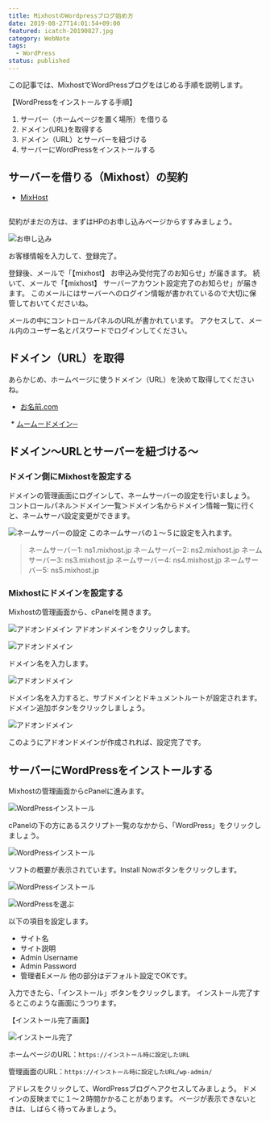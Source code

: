 ```yaml
---
title: MixhostのWordpressブログ始め方
date: 2019-08-27T14:01:54+09:00
featured: icatch-20190827.jpg
category: WebNote
tags:
  - WordPress
status: published
---
```


この記事では、MixhostでWordPressブログをはじめる手順を説明します。

【WordPressをインストールする手順】

1. サーバー（ホームページを置く場所）を借りる
2. ドメイン(URL)を取得する
3. ドメイン（URL）とサーバーを紐づける
4. サーバーにWordPressをインストールする

## サーバーを借りる（Mixhost）の契約

* <a href="https://px.a8.net/svt/ejp?a8mat=2ZLES6+5IUSTU+3JTE+61C2Q" rel="nofollow">MixHost</a>
<img border="0" width="1" height="1" src="https://www16.a8.net/0.gif?a8mat=2ZLES6+5IUSTU+3JTE+61C2Q" alt="">

契約がまだの方は、まずはHPのお申し込みページからすすみましょう。

![お申し込み](20190827_ss-03.jpg)

お客様情報を入力して、登録完了。

登録後、メールで「【mixhost】 お申込み受付完了のお知らせ」が届きます。
続いて、メールで「【mixhost】 サーバーアカウント設定完了のお知らせ」が届きます。 このメールにはサーバーへのログイン情報が書かれているので大切に保管しておいてくださいね。

メールの中にコントロールパネルのURLが書かれています。
アクセスして、メール内のユーザー名とパスワードでログインしてください。

## ドメイン（URL）を取得

あらかじめ、ホームページに使うドメイン（URL）を決めて取得してくださいね。

* <a href="https://px.a8.net/svt/ejp?a8mat=2ZCY80+D1R12Q+50+2HFY7M" rel="nofollow">お名前.com</a>
<img border="0" width="1" height="1" src="https://www14.a8.net/0.gif?a8mat=2ZCY80+D1R12Q+50+2HFY7M" alt="">
* <a href="https://px.a8.net/svt/ejp?a8mat=2ZTSGZ+DJM182+348+1BQJAA" rel="nofollow">ムームードメイン─</a><img border="0" width="1" height="1" src="https://www11.a8.net/0.gif?a8mat=2ZTSGZ+DJM182+348+1BQJAA" alt="">

## ドメイン〜URLとサーバーを紐づける〜

### ドメイン側にMixhostを設定する

ドメインの管理画面にログインして、ネームサーバーの設定を行いましょう。 コントロールパネル＞ドメイン一覧＞ドメイン名からドメイン情報一覧に行くと、ネームサーバ設定変更ができます。

![ネームサーバーの設定](ss_get_domain_07.jpg) このネームサーバの１〜５に設定を入れます。

> ネームサーバー1: ns1.mixhost.jp
> ネームサーバー2: ns2.mixhost.jp
> ネームサーバー3: ns3.mixhost.jp
> ネームサーバー4: ns4.mixhost.jp
> ネームサーバー5: ns5.mixhost.jp


### Mixhostにドメインを設定する

Mixhostの管理画面から、cPanelを開きます。

![アドオンドメイン](WP_1105_2_11.jpg)
アドオンドメインをクリックします。

![アドオンドメイン](WP_1105_2_12.jpg)

ドメイン名を入力します。

![アドオンドメイン](WP_1105_2_13.jpg)

ドメイン名を入力すると、サブドメインとドキュメントルートが設定されます。ドメイン追加ボタンをクリックしましょう。

![アドオンドメイン](WP_1105_2_14.jpg)

このようにアドオンドメインが作成されれば、設定完了です。

## サーバーにWordPressをインストールする

Mixhostの管理画面からcPanelに進みます。

![WordPressインストール](WP_1105_2_15.jpg)

cPanelの下の方にあるスクリプト一覧のなかから、「WordPress」をクリックしましょう。

![WordPressインストール](WP_1105_2_16.jpg)

ソフトの概要が表示されています。Install Nowボタンをクリックします。

![WordPressインストール](WP_1105_2_17.jpg)


![WordPressを選ぶ](WP_1105_2_18.jpg)

以下の項目を設定します。
* サイト名
* サイト説明
* Admin Username
* Admin Password
* 管理者Eメール
他の部分はデフォルト設定でOKです。

入力できたら、「インストール」ボタンをクリックします。 インストール完了するとこのような画面にうつります。

【インストール完了画面】

![インストール完了](WP_1105_2_19.jpg)

ホームページのURL：`https://インストール時に設定したURL`

管理画面のURL：`https://インストール時に設定したURL/wp-admin/`

アドレスをクリックして、WordPressブログへアクセスしてみましょう。 ドメインの反映までに１〜２時間かかることがあります。 ページが表示できないときは、しばらく待ってみましょう。
